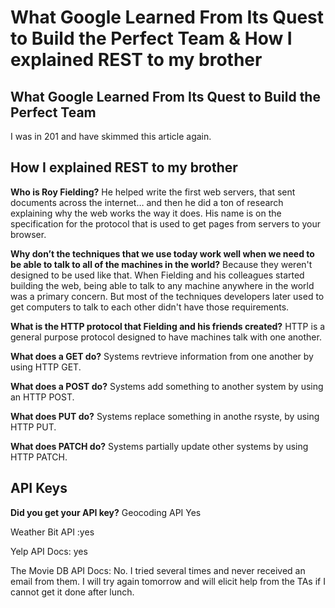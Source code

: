 #  What Google Learned From Its Quest to Build the Perfect Team &  How I explained REST to my brother

## What Google Learned From Its Quest to Build the Perfect Team

I was in 201 and have skimmed this article again.

## How I explained REST to my brother

**Who is Roy Fielding?**
He helped write the first web servers, that sent documents across the internet… and then he did a ton of research explaining why the web works the way it does. His name is on the specification for the protocol that is used to get pages from servers to your browser.

**Why don’t the techniques that we use today work well when we need to be able to talk to all of the machines in the world?**
Because they weren't designed to be used like that. When Fielding and his colleagues started building the web, being able to talk to any machine anywhere in the world was a primary concern. But most of the techniques developers later used to get computers to talk to each other didn't have those requirements.

**What is the HTTP protocol that Fielding and his friends created?**
HTTP is a general purpose protocol designed to have machines talk with one another.

**What does a GET do?**
Systems revtrieve information from one another by using HTTP GET.

**What does a POST do?**
Systems add something to another system by using an HTTP POST.

**What does PUT do?**
Systems replace something in anothe rsyste, by using HTTP PUT.

**What does PATCH do?**
Systems partially update other systems by using HTTP PATCH.

## API Keys

**Did you get your API key?**
Geocoding API Yes

Weather Bit API :yes

Yelp API Docs: yes

The Movie DB API Docs: No. I tried several times and never received an email from them. I will try again tomorrow and will elicit help from the TAs if I cannot get it done after lunch.